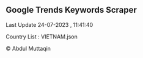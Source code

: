 

## Google Trends Keywords Scraper 
 
Last Update 24-07-2023 , 11:41:40

Country List :
VIETNAM.json



© Abdul Muttaqin 
